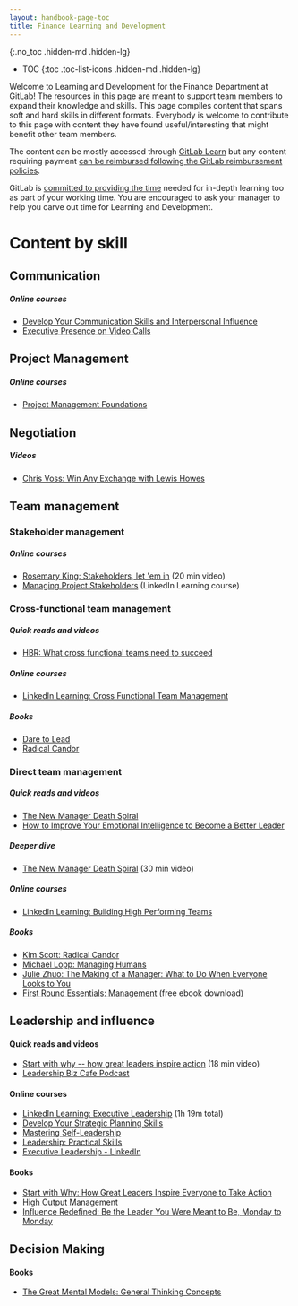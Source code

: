 ```yaml
---
layout: handbook-page-toc
title: Finance Learning and Development
---
```


{:.no_toc .hidden-md .hidden-lg}

- TOC
{:toc .toc-list-icons .hidden-md .hidden-lg}

Welcome to Learning and Development for the Finance Department at GitLab! The resources in this page are meant to support team members to expand their knowledge and skills. This page compiles content that spans soft and hard skills in different formats. Everybody is welcome to contribute to this page with content they have found useful/interesting that might benefit other team members.

The content can be mostly accessed through [GitLab Learn](https://about.gitlab.com/handbook/people-group/learning-and-development/gitlab-learn/) but any content requiring payment [can be reimbursed following the GitLab reimbursement policies](https://about.gitlab.com/handbook/finance/expenses/#work-related-online-courses-and-professional-development-certifications).

GitLab is [committed to providing the time](https://about.gitlab.com/handbook/people-group/learning-and-development/learning-initiatives/#take-time-out-to-learn-campaign) needed for in-depth learning too as part of your working time. You are encouraged to ask your manager to help you carve out time for Learning and Development. 

# Content by skill

## Communication

##### Online courses

- [Develop Your Communication Skills and Interpersonal Influence](https://www.linkedin.com/learning/paths/develop-your-communication-skills-and-interpersonal-influence)
- [Executive Presence on Video Calls](https://www.linkedin.com/learning/executive-presence-on-video-conference-calls?u=0)

## Project Management

##### Online courses

- [Project Management Foundations](https://www.linkedin.com/learning/project-management-foundations-4/deliver-successful-projects-3)

## Negotiation

##### Videos

- [Chris Voss: Win Any Exchange with Lewis Howes](https://www.youtube.com/watch?v=_UaH98O7ku8)

## Team management 

### Stakeholder management

##### Online courses 

- [Rosemary King: Stakeholders, let 'em in](https://www.mindtheproduct.com/stakeholders-building-an-open-door-culture/) (20 min video)
- [Managing Project Stakeholders](https://www.linkedin.com/learning/managing-project-stakeholders-2?u=2255073) (LinkedIn Learning course)

### Cross-functional team management

##### Quick reads and videos

- [HBR: What cross functional teams need to succeed](https://hbr.org/tip/2015/10/what-cross-functional-teams-need-to-succeed)

##### Online courses 

- [LinkedIn Learning: Cross Functional Team Management](https://www.linkedin.com/learning/managing-a-cross-functional-team/welcome)

##### Books

- [Dare to Lead](https://www.amazon.com/Dare-Lead-Brave-Conversations-Hearts/dp/0399592520)
- [Radical Candor](https://www.amazon.com/dp/1529038340/ref=cm_sw_em_r_mt_dp_JW4418H1Q2BQ2MGV62WN)

### Direct team management

##### Quick reads and videos

- [The New Manager Death Spiral](https://randsinrepose.com/archives/the-new-manager-death-spiral/)
- [How to Improve Your Emotional Intelligence to Become a Better Leader](https://getlighthouse.com/blog/how-to-improve-emotional-intelligence/)

##### Deeper dive

- [The New Manager Death Spiral](https://www.youtube.com/watch?v=pAbU3WJ-NBw) (30 min video)

##### Online courses 

- [LinkedIn Learning: Building High Performing Teams](https://www.linkedin.com/learning/building-high-performance-teams/building-a-high-performing-team)

##### Books

- [Kim Scott: Radical Candor](https://www.amazon.com/Radical-Candor-Kim-Scott/dp/B01KTIEFEE)
- [Michael Lopp: Managing Humans](https://www.amazon.com/Managing-Humans-Humorous-Software-Engineering-ebook/dp/B01J53IE1O/)
- [Julie Zhuo: The Making of a Manager: What to Do When Everyone Looks to You](https://www.amazon.com/Making-Manager-What-Everyone-Looks-ebook/dp/B079WNPRL2/)
- [First Round Essentials: Management](https://books.firstround.com/management/) (free ebook download)

## Leadership and influence

#### Quick reads and videos

- [Start with why -- how great leaders inspire action](https://www.youtube.com/watch?v=u4ZoJKF_VuA) (18 min video)
- [Leadership Biz Cafe Podcast](https://www.tanveernaseer.com/lbc/)

#### Online courses 

- [LinkedIn Learning: Executive Leadership](https://www.linkedin.com/learning/executive-leadership/take-action-to-lead) (1h 19m total)
- [Develop Your Strategic Planning Skills](https://www.linkedin.com/learning/paths/develop-your-strategic-planning-skills)
- [Mastering Self-Leadership](https://www.linkedin.com/learning/mastering-self-leadership/step-up-to-self-leadership)
- [Leadership: Practical Skills](https://www.linkedin.com/learning/leadership-practical-skills/welcome)
- [Executive Leadership - LinkedIn](https://www.linkedin.com/learning/executive-leadership)

#### Books

- [Start with Why: How Great Leaders Inspire Everyone to Take Action](https://www.amazon.com/Start-Why-Leaders-Inspire-Everyone/dp/1591846447)
- [High Output Management](https://www.goodreads.com/book/show/324750.High_Output_Management)
- [Influence Redefined: Be the Leader You Were Meant to Be, Monday to Monday](https://www.goodreads.com/book/show/31193383-influence-redefined)

## Decision Making

#### Books

- [The Great Mental Models: General Thinking Concepts](https://www.goodreads.com/en/book/show/44245196-the-great-mental-models)

